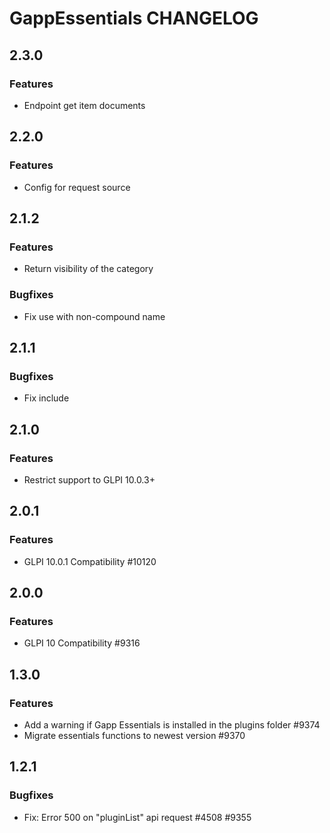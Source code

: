 # GappEssentials CHANGELOG

## 2.3.0
### Features
- Endpoint get item documents

## 2.2.0
### Features
- Config for request source

## 2.1.2
### Features
- Return visibility of the category
### Bugfixes
- Fix use with non-compound name 

## 2.1.1
### Bugfixes
- Fix include

## 2.1.0
### Features
- Restrict support to GLPI 10.0.3+

## 2.0.1
### Features
- GLPI 10.0.1 Compatibility #10120

## 2.0.0
### Features
- GLPI 10 Compatibility #9316

## 1.3.0
### Features
- Add a warning if Gapp Essentials is installed in the plugins folder #9374
- Migrate essentials functions to newest version #9370

## 1.2.1
### Bugfixes
- Fix: Error 500 on "pluginList" api request #4508 #9355
